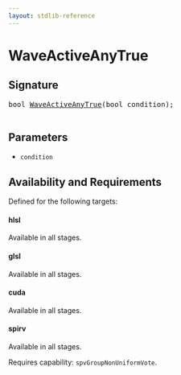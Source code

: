 ```yaml
---
layout: stdlib-reference
---
```


# WaveActiveAnyTrue

## Signature 

<pre>
<span class="code_keyword">bool</span> <a href="/stdlib-reference/global-decls/WaveActiveAnyTrue">WaveActiveAnyTrue</a>(<span class="code_keyword">bool</span> <span class='code_param'>condition</span>);

</pre>

## Parameters

* `condition`

## Availability and Requirements

Defined for the following targets:

#### hlsl
Available in all stages.

#### glsl
Available in all stages.

#### cuda
Available in all stages.

#### spirv
Available in all stages.

Requires capability: `spvGroupNonUniformVote`.


